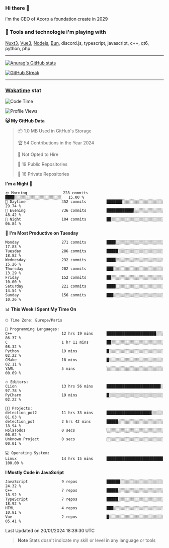 ### Hi there 👋

i'm the CEO of Acorp a foundation create in 2029  

### 🧰 Tools and technologie i'm playing with

[Nuxt3](https://nuxt.com), [Vue3](https://vuejs.org/), [Nodejs](https://nodejs.org), [Bun](https://bun.sh/), discord.js, typescript, javascript, c++, qt6, python, php

---

[![Anurag's GitHub stats](https://github-readme-stats.vercel.app/api?username=ackimixs&show_icons=true&theme=github_dark&count_private=true)](https://www.ackimixs.xyz)

[![GitHub Streak](https://github-readme-streak-stats.herokuapp.com?user=Ackimixs&theme=github-dark-blue&date_format=j%20M%5B%20Y%5D&mode=weekly)](https://git.io/streak-stats)

---
 
 ### [Wakatime](https://wakatime.com/) stat

<!--START_SECTION:waka-->
![Code Time](http://img.shields.io/badge/Code%20Time-927%20hrs%2017%20mins-blue)

![Profile Views](http://img.shields.io/badge/Profile%20Views-0-blue)

**🐱 My GitHub Data** 

> 📦 1.0 MB Used in GitHub's Storage 
 > 
> 🏆 54 Contributions in the Year 2024
 > 
> 🚫 Not Opted to Hire
 > 
> 📜 19 Public Repositories 
 > 
> 🔑 16 Private Repositories 
 > 
**I'm a Night 🦉** 

```text
🌞 Morning                228 commits         ████░░░░░░░░░░░░░░░░░░░░░   15.00 % 
🌆 Daytime                452 commits         ███████░░░░░░░░░░░░░░░░░░   29.74 % 
🌃 Evening                736 commits         ████████████░░░░░░░░░░░░░   48.42 % 
🌙 Night                  104 commits         ██░░░░░░░░░░░░░░░░░░░░░░░   06.84 % 
```
📅 **I'm Most Productive on Tuesday** 

```text
Monday                   271 commits         ████░░░░░░░░░░░░░░░░░░░░░   17.83 % 
Tuesday                  286 commits         █████░░░░░░░░░░░░░░░░░░░░   18.82 % 
Wednesday                232 commits         ████░░░░░░░░░░░░░░░░░░░░░   15.26 % 
Thursday                 202 commits         ███░░░░░░░░░░░░░░░░░░░░░░   13.29 % 
Friday                   152 commits         ██░░░░░░░░░░░░░░░░░░░░░░░   10.00 % 
Saturday                 221 commits         ████░░░░░░░░░░░░░░░░░░░░░   14.54 % 
Sunday                   156 commits         ███░░░░░░░░░░░░░░░░░░░░░░   10.26 % 
```


📊 **This Week I Spent My Time On** 

```text
🕑︎ Time Zone: Europe/Paris

💬 Programming Languages: 
C++                      12 hrs 19 mins      ██████████████████████░░░   86.37 % 
C                        1 hr 11 mins        ██░░░░░░░░░░░░░░░░░░░░░░░   08.32 % 
Python                   19 mins             █░░░░░░░░░░░░░░░░░░░░░░░░   02.22 % 
CMake                    18 mins             █░░░░░░░░░░░░░░░░░░░░░░░░   02.11 % 
YAML                     5 mins              ░░░░░░░░░░░░░░░░░░░░░░░░░   00.69 % 

🔥 Editors: 
CLion                    13 hrs 56 mins      ████████████████████████░   97.78 % 
PyCharm                  19 mins             █░░░░░░░░░░░░░░░░░░░░░░░░   02.22 % 

🐱‍💻 Projects: 
detection_pot2           11 hrs 33 mins      ████████████████████░░░░░   81.03 % 
detection_pot            2 hrs 42 mins       █████░░░░░░░░░░░░░░░░░░░░   18.94 % 
HolaTodos                0 secs              ░░░░░░░░░░░░░░░░░░░░░░░░░   00.02 % 
Unknown Project          0 secs              ░░░░░░░░░░░░░░░░░░░░░░░░░   00.01 % 

💻 Operating System: 
Linux                    14 hrs 15 mins      █████████████████████████   100.00 % 
```

**I Mostly Code in JavaScript** 

```text
JavaScript               9 repos             ██████░░░░░░░░░░░░░░░░░░░   24.32 % 
C++                      7 repos             █████░░░░░░░░░░░░░░░░░░░░   18.92 % 
TypeScript               7 repos             █████░░░░░░░░░░░░░░░░░░░░   18.92 % 
HTML                     4 repos             ███░░░░░░░░░░░░░░░░░░░░░░   10.81 % 
Vue                      2 repos             █░░░░░░░░░░░░░░░░░░░░░░░░   05.41 % 
```




 Last Updated on 20/01/2024 18:39:30 UTC
<!--END_SECTION:waka-->

> **Note**
> Stats dosn't indicate my skill or level in any language or tools

